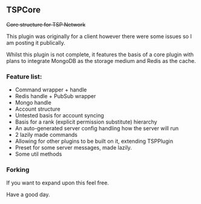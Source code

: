 ## TSPCore
~~Core structure for TSP Network~~

This plugin was originally for a client however there were some issues so I am posting it publically.

Whilst this plugin is not complete, it features the basis of a core plugin with plans to integrate MongoDB as the storage medium 
and Redis as the cache.  

### Feature list:
* Command wrapper + handle
* Redis handle + PubSub wrapper 
* Mongo handle
* Account structure
* Untested basis for account syncing
* Basis for a rank (explicit permission substitute) hierarchy
* An auto-generated server config handling how the server will run
* 2 lazily made commands
* Allowing for other plugins to be built on it, extending TSPPlugin
* Preset for some server messages, made lazily.
* Some util methods

### Forking
If you want to expand upon this feel free.

Have a good day.